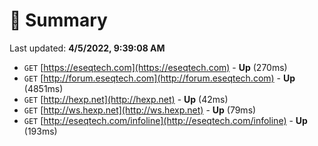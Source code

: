 # 📖 Summary
Last updated: **4/5/2022, 9:39:08 AM**

- `GET` [https://eseqtech.com](https://eseqtech.com) - **Up** (270ms)
- `GET` [http://forum.eseqtech.com](http://forum.eseqtech.com) - **Up** (4851ms)
- `GET` [http://hexp.net](http://hexp.net) - **Up** (42ms)
- `GET` [http://ws.hexp.net](http://ws.hexp.net) - **Up** (79ms)
- `GET` [http://eseqtech.com/infoline](http://eseqtech.com/infoline) - **Up** (193ms)
